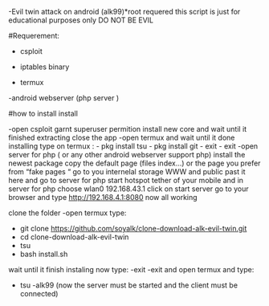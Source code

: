 ﻿   -Evil twin attack on android (alk99)*root requered
this script is just for educational purposes only DO NOT BE EVIL
 





#Requerement:
- csploit

- iptables binary

- termux

-android webserver (php server )


#how to install install


-open csploit garnt superuser permition  install new core and wait until it finished extracting close the app 
-open termux and wait until it done installing 
type on termux :
       - pkg install tsu
       - pkg install git
       - exit
       - exit
-open server for php ( or any other android webserver support php)
 install the newest package
  copy the default page (files index...) or the page you prefer from “fake pages “ go to you internelal storage WWW and public past it here and go to server for php start hotspot tether of your mobile and in server for php choose wlan0  192.168.43.1 click on start server 
go to your browser and type http://192.168.4.1:8080
now all working

clone the folder
-open termux  type:  
- git clone https://github.com/soyalk/clone-download-alk-evil-twin.git
- cd clone-download-alk-evil-twin
- tsu
- bash install.sh


wait until it finish instaling
now type:
-exit
-exit
and open termux and type:
- tsu
-alk99   (now the server must be started and the client must be connected)

